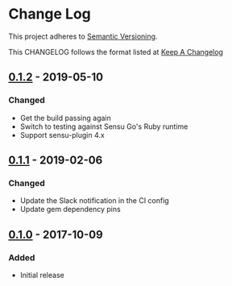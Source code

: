 # Change Log

This project adheres to [Semantic Versioning](http://semver.org/).

This CHANGELOG follows the format listed at [Keep A Changelog](http://keepachangelog.com/)

## [0.1.2] - 2019-05-10
### Changed
- Get the build passing again
- Switch to testing against Sensu Go's Ruby runtime
- Support sensu-plugin 4.x

## [0.1.1] - 2019-02-06
### Changed
- Update the Slack notification in the CI config
- Update gem dependency pins

## [0.1.0] - 2017-10-09
### Added
- Initial release

[0.1.2]: https://github.com/socrata-platform/sensu-plugins-habitat/compare/v0.1.1...v0.1.2
[0.1.1]: https://github.com/socrata-platform/sensu-plugins-habitat/compare/v0.1.0...v0.1.1
[0.1.0]: https://github.com/socrata-platform/sensu-plugins-habitat/tree/v0.1.0
